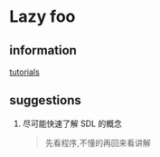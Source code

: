 # Lazy foo

## information

[tutorials](https://lazyfoo.net/tutorials/SDL/index.php)

## suggestions

1. 尽可能快速了解 SDL 的概念
   > 先看程序,不懂的再回来看讲解

